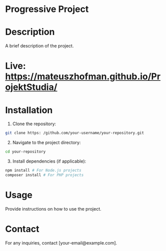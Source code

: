 # Progressive Project
# Description
A brief description of the project.
# Live: https://mateuszhofman.github.io/ProjektStudia/
# Installation
1. Clone the repository:
```sh
git clone https: /github.com/your-username/your-repository.git
```
2. Navigate to the project directory:
```sh
cd your-repository
```
3. Install dependencies (if applicable):
```sh
npm install # For Node.js projects
composer install # For PHP projects
```
# Usage
Provide instructions on how to use the project.
# Contact
For any inquiries, contact [your-email\@example.com].
